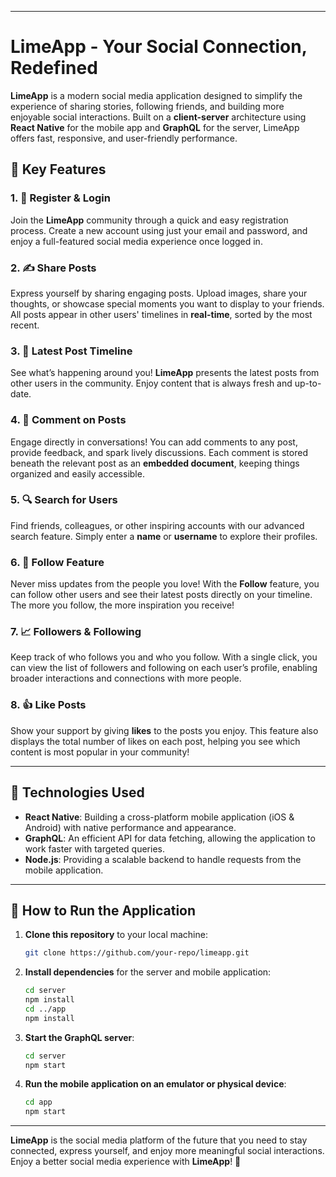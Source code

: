 
---

# LimeApp - Your Social Connection, Redefined

**LimeApp** is a modern social media application designed to simplify the experience of sharing stories, following friends, and building more enjoyable social interactions. Built on a **client-server** architecture using **React Native** for the mobile app and **GraphQL** for the server, LimeApp offers fast, responsive, and user-friendly performance.

## 🌟 Key Features

### 1. 🚀 **Register & Login**
Join the **LimeApp** community through a quick and easy registration process. Create a new account using just your email and password, and enjoy a full-featured social media experience once logged in.

### 2. ✍️ **Share Posts**
Express yourself by sharing engaging posts. Upload images, share your thoughts, or showcase special moments you want to display to your friends. All posts appear in other users' timelines in **real-time**, sorted by the most recent.

### 3. 👀 **Latest Post Timeline**
See what’s happening around you! **LimeApp** presents the latest posts from other users in the community. Enjoy content that is always fresh and up-to-date.

### 4. 💬 **Comment on Posts**
Engage directly in conversations! You can add comments to any post, provide feedback, and spark lively discussions. Each comment is stored beneath the relevant post as an **embedded document**, keeping things organized and easily accessible.

### 5. 🔍 **Search for Users**
Find friends, colleagues, or other inspiring accounts with our advanced search feature. Simply enter a **name** or **username** to explore their profiles.

### 6. 👥 **Follow Feature**
Never miss updates from the people you love! With the **Follow** feature, you can follow other users and see their latest posts directly on your timeline. The more you follow, the more inspiration you receive!

### 7. 📈 **Followers & Following**
Keep track of who follows you and who you follow. With a single click, you can view the list of followers and following on each user’s profile, enabling broader interactions and connections with more people.

### 8. 👍 **Like Posts**
Show your support by giving **likes** to the posts you enjoy. This feature also displays the total number of likes on each post, helping you see which content is most popular in your community!

---

## 🔧 Technologies Used

- **React Native**: Building a cross-platform mobile application (iOS & Android) with native performance and appearance.
- **GraphQL**: An efficient API for data fetching, allowing the application to work faster with targeted queries.
- **Node.js**: Providing a scalable backend to handle requests from the mobile application.

---

## 🚀 How to Run the Application

1. **Clone this repository** to your local machine:
   ```bash
   git clone https://github.com/your-repo/limeapp.git
   ```

2. **Install dependencies** for the server and mobile application:
   ```bash
   cd server
   npm install
   cd ../app
   npm install
   ```

3. **Start the GraphQL server**:
   ```bash
   cd server
   npm start
   ```

4. **Run the mobile application on an emulator or physical device**:
   ```bash
   cd app
   npm start
   ```

---

**LimeApp** is the social media platform of the future that you need to stay connected, express yourself, and enjoy more meaningful social interactions. Enjoy a better social media experience with **LimeApp**! 🎉

